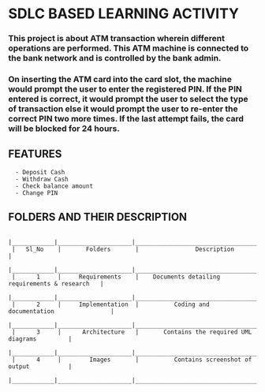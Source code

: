    # **SDLC BASED LEARNING ACTIVITY**


### **This project is about ATM transaction wherein different operations are performed. This ATM machine is connected to the bank network and is controlled by the bank admin.**


### On inserting the ATM card into the card slot, the machine would prompt the user to enter the registered PIN. If the PIN entered is correct, it would prompt the user to select the type of transaction else it would prompt the user to re-enter the correct PIN two more times. If the last attempt fails, the card will be blocked for 24 hours.



   ## **FEATURES**

      - Deposit Cash
      - Withdraw Cash
      - Check balance amount
      - Change PIN



   ## **FOLDERS AND THEIR DESCRIPTION**

      
     |____________|_____________________|__________________________________________________|  
     |   Sl_No    |       Folders       |                Description                       |
     |____________|_____________________|__________________________________________________|
     |      1     |     Requirements    |    Documents detailing requirements & research   |
     |____________|_____________________|__________________________________________________|
     |      2     |     Implementation  |          Coding and documentation                |
     |____________|_____________________|__________________________________________________|
     |      3     |      Architecture   |       Contains the required UML diagrams         |
     |____________|_____________________|__________________________________________________|
     |      4     |        Images       |          Contains screenshot of output           |
     |____________|_____________________|__________________________________________________|
